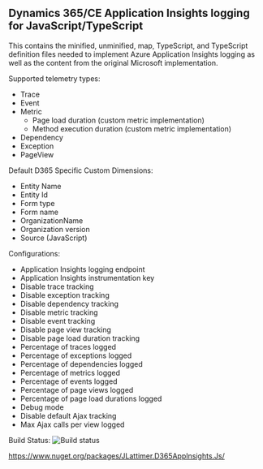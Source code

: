 ## Dynamics 365/CE Application Insights logging for JavaScript/TypeScript

This contains the minified, unminified, map, TypeScript, and TypeScript definition files needed to implement Azure Application Insights logging as well as the content from the original Microsoft implementation.   

Supported telemetry types:
* Trace 
* Event 
* Metric
  * Page load duration (custom metric implementation) 
  * Method execution duration (custom metric implementation) 
* Dependency 
* Exception 
* PageView 

Default D365 Specific Custom Dimensions:
* Entity Name 
* Entity Id 
* Form type 
* Form name
* OrganizationName 
* Organization version
* Source (JavaScript)

Configurations:
* Application Insights logging endpoint 
* Application Insights instrumentation key
* Disable trace tracking 
* Disable exception tracking 
* Disable dependency tracking 
* Disable metric tracking 
* Disable event tracking 
* Disable page view tracking 
* Disable page load duration tracking 
* Percentage of traces logged 
* Percentage of exceptions logged 
* Percentage of dependencies logged 
* Percentage of metrics logged 
* Percentage of events logged 
* Percentage of page views logged 
* Percentage of page load durations logged 
* Debug mode
* Disable default Ajax tracking 
* Max Ajax calls per view logged

Build Status:  ![Build status](https://jlattimer.visualstudio.com/_apis/public/build/definitions/06ce8222-9dda-4377-9d93-63cc2e555086/29/badge)

https://www.nuget.org/packages/JLattimer.D365AppInsights.Js/
